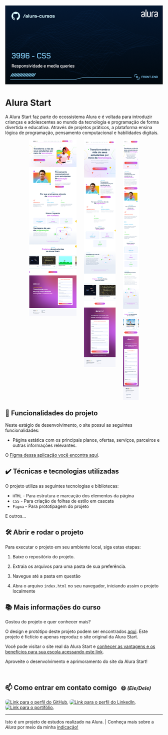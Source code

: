 ![Alura Start](./assets/imagens/thumb.png)

# Alura Start

A Alura Start faz parte do ecossistema Alura e é voltada para introduzir crianças e adolescentes ao mundo da tecnologia e programação de forma divertida e educativa. Através de projetos práticos, a plataforma ensina lógica de programação, pensamento computacional e habilidades digitais.

<p align="center">
  <img src="./assets/imagens/desktop.png" alt="Tela desktop" width="30%" style="vertical-align: top; margin-right: 20px;" />
  <img src="./assets/imagens/tablet.png" alt="Tela tablet" width="20%" style="vertical-align: top; margin-right: 20px;"/>
  <img src="./assets/imagens/mobile.png" alt="Tela mobile" width="10%" style="vertical-align: top;"/>
</p>

## 🔨 Funcionalidades do projeto

Neste estágio de desenvolvimento, o site possui as seguintes funcionalidades:

- Página estática com os principais planos, ofertas, serviços, parceiros e outras informações relevantes.

O [Figma dessa aplicação você encontra aqui](https://www.figma.com/community/file/1410337229734538357).

## ✔️ Técnicas e tecnologias utilizadas

O projeto utiliza as seguintes tecnologias e bibliotecas:

- `HTML` - Para estrutura e marcação dos elementos da página
- `CSS` - Para criação de folhas de estilo em cascata
- `Figma` - Para prototipagem do projeto

E outros...

## 🛠️ Abrir e rodar o projeto

Para executar o projeto em seu ambiente local, siga estas etapas:

1. Baixe o repositório do projeto.

1. Extraia os arquivos para uma pasta de sua preferência.

1. Navegue até a pasta em questão

1. Abra o arquivo `index.html` no seu navegador, iniciando assim o projeto localmente

## 📚 Mais informações do curso

Gostou do projeto e quer conhecer mais?

O design e protótipo deste projeto podem ser encontrados [aqui](https://www.figma.com/community/file/1410337229734538357). Este projeto é fictício e apenas reproduz o site original da Alura Start. 

Você pode visitar o site real da Alura Start e [conhecer as vantagens e os benefícios para sua escola acessando este link](https://www.alurastart.com.br/).

Aproveite o desenvolvimento e aprimoramento do site da Alura Start!

<br />

<h2> 📫 Como entrar em contato comigo <span style="font-size: 1rem; padding: 0.5rem">😄 <em>(Ele/Dele)</em></span></h2>

<p>
    <a href="https://github.com/danilo-batista"><img style="border-radius: 0.375rem" src="https://img.shields.io/badge/github-555?style=for-the-badge&logo=github" alt="Link para o perfil do GitHub." loading="lazy" /></a>
    <a href="https://www.linkedin.com/in/danilobatista"><img style="border-radius: 0.375rem;" src="https://img.shields.io/badge/linkedin-333?style=for-the-badge&logo=linkedin" alt="Link para o perfil do LinkedIn." loading="lazy" /></a>
    <a href="https://www.danilobatista.com"><img style="border-radius: 0.375rem" src="https://img.shields.io/badge/portfolio-222?style=for-the-badge&logo=microsoftedge" alt="Link para o portifólio." loading="lazy" /></a>
</p>
<hr />

Isto é um projeto de estudos realizado na Alura. | Conheça mais sobre a _Alura_ por meio da minha [indicação!](https://www.alura.com.br/indica-dev/danilo-batista)
